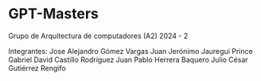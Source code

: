 # GPT-Masters
Grupo de Arquitectura de computadores (A2) 2024 - 2

Integrantes:
Jose Alejandro Gómez Vargas
Juan Jerónimo Jauregui Prince
Gabriel David Castillo Rodríguez
Juan Pablo Herrera Baquero
Julio César Gutiérrez Rengifo
